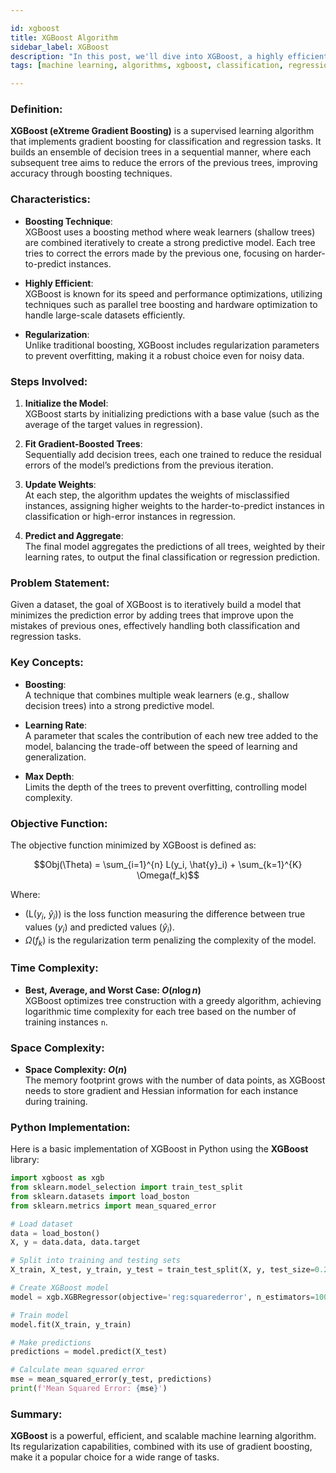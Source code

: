 ```yaml
---

id: xgboost  
title: XGBoost Algorithm  
sidebar_label: XGBoost  
description: "In this post, we'll dive into XGBoost, a highly efficient and scalable machine learning algorithm known for its accuracy and speed in solving both classification and regression problems."  
tags: [machine learning, algorithms, xgboost, classification, regression]

---
```


### Definition:
**XGBoost (eXtreme Gradient Boosting)** is a supervised learning algorithm that implements gradient boosting for classification and regression tasks. It builds an ensemble of decision trees in a sequential manner, where each subsequent tree aims to reduce the errors of the previous trees, improving accuracy through boosting techniques.

### Characteristics:
- **Boosting Technique**:  
  XGBoost uses a boosting method where weak learners (shallow trees) are combined iteratively to create a strong predictive model. Each tree tries to correct the errors made by the previous one, focusing on harder-to-predict instances.

- **Highly Efficient**:  
  XGBoost is known for its speed and performance optimizations, utilizing techniques such as parallel tree boosting and hardware optimization to handle large-scale datasets efficiently.

- **Regularization**:  
  Unlike traditional boosting, XGBoost includes regularization parameters to prevent overfitting, making it a robust choice even for noisy data.


### Steps Involved:
1. **Initialize the Model**:  
   XGBoost starts by initializing predictions with a base value (such as the average of the target values in regression).

2. **Fit Gradient-Boosted Trees**:  
   Sequentially add decision trees, each one trained to reduce the residual errors of the model’s predictions from the previous iteration.

3. **Update Weights**:  
   At each step, the algorithm updates the weights of misclassified instances, assigning higher weights to the harder-to-predict instances in classification or high-error instances in regression.

4. **Predict and Aggregate**:  
   The final model aggregates the predictions of all trees, weighted by their learning rates, to output the final classification or regression prediction.

### Problem Statement:
Given a dataset, the goal of XGBoost is to iteratively build a model that minimizes the prediction error by adding trees that improve upon the mistakes of previous ones, effectively handling both classification and regression tasks.

### Key Concepts:
- **Boosting**:  
  A technique that combines multiple weak learners (e.g., shallow decision trees) into a strong predictive model.

- **Learning Rate**:  
  A parameter that scales the contribution of each new tree added to the model, balancing the trade-off between the speed of learning and generalization.

- **Max Depth**:  
  Limits the depth of the trees to prevent overfitting, controlling model complexity.

### Objective Function:
The objective function minimized by XGBoost is defined as:


$$Obj(\Theta) = \sum_{i=1}^{n} L(y_i, \hat{y}_i) + \sum_{k=1}^{K} \Omega(f_k)$$


Where:
- (L($y_i$, $\hat{y}_i)$) is the loss function measuring the difference between true values ($y_i$) and predicted values \($\hat{y}_i$).
- $\Omega(f_k)$ is the regularization term penalizing the complexity of the model.

### Time Complexity:
- **Best, Average, and Worst Case: $O(n \log n)$**  
  XGBoost optimizes tree construction with a greedy algorithm, achieving logarithmic time complexity for each tree based on the number of training instances `n`.

### Space Complexity:
- **Space Complexity: $O(n)$**  
  The memory footprint grows with the number of data points, as XGBoost needs to store gradient and Hessian information for each instance during training.

### Python Implementation:
Here is a basic implementation of XGBoost in Python using the **XGBoost** library:

```python
import xgboost as xgb
from sklearn.model_selection import train_test_split
from sklearn.datasets import load_boston
from sklearn.metrics import mean_squared_error

# Load dataset
data = load_boston()
X, y = data.data, data.target

# Split into training and testing sets
X_train, X_test, y_train, y_test = train_test_split(X, y, test_size=0.2, random_state=42)

# Create XGBoost model
model = xgb.XGBRegressor(objective='reg:squarederror', n_estimators=100, learning_rate=0.1)

# Train model
model.fit(X_train, y_train)

# Make predictions
predictions = model.predict(X_test)

# Calculate mean squared error
mse = mean_squared_error(y_test, predictions)
print(f'Mean Squared Error: {mse}')
```

### Summary:
**XGBoost** is a powerful, efficient, and scalable machine learning algorithm. Its regularization capabilities, combined with its use of gradient boosting, make it a popular choice for a wide range of tasks.

